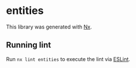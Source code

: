 # entities

This library was generated with [Nx](https://nx.dev).

## Running lint

Run `nx lint entities` to execute the lint via [ESLint](https://eslint.org/).
